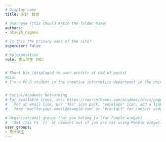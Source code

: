 ```yaml
---
# Display name
title: 永野　敦也

# Username (this should match the folder name)
authors: 
- atsuya_nagano

# Is this the primary user of the site?
superuser: false

# Role/position
role: 修士学生 (M2)


# Short bio (displayed in user profile at end of posts)
#bio: 
# I'm a Ph.D student in the creative informatics department in the University of Tokyo


# Social/Academic Networking
# For available icons, see: https://sourcethemes.com/academic/docs/page-builder/#icons
#   For an email link, use "fas" icon pack, "envelope" icon, and a link in the
#   form "mailto:your-email@example.com" or "#contact" for contact widget.

# Organizational groups that you belong to (for People widget)
#   Set this to `[]` or comment out if you are not using People widget.
user_groups:
- 修士学生
---
```


